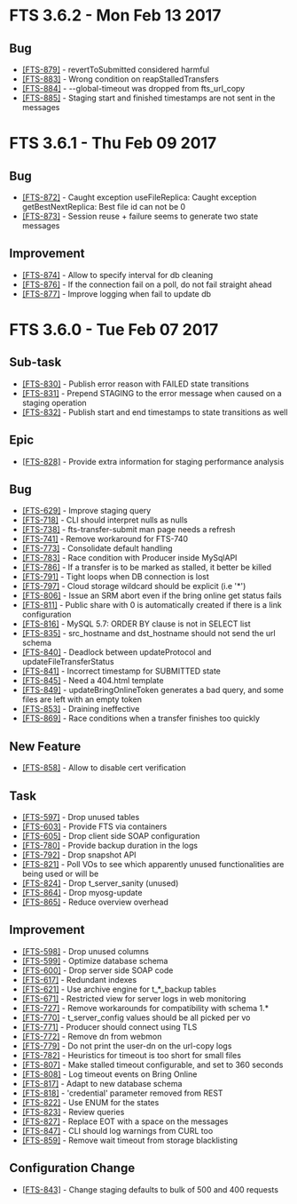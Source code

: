 

FTS 3.6.2 - Mon Feb 13 2017
===========================

## Bug
- [[FTS-879]](https://its.cern.ch/jira/browse/FTS-879) - revertToSubmitted considered harmful
- [[FTS-883]](https://its.cern.ch/jira/browse/FTS-883) - Wrong condition on reapStalledTransfers
- [[FTS-884]](https://its.cern.ch/jira/browse/FTS-884) - --global-timeout was dropped from fts_url_copy
- [[FTS-885]](https://its.cern.ch/jira/browse/FTS-885) - Staging start and finished timestamps are not sent in the messages


FTS 3.6.1 - Thu Feb 09 2017
===========================

## Bug
- [[FTS-872]](https://its.cern.ch/jira/browse/FTS-872) - Caught exception useFileReplica: Caught exception getBestNextReplica: Best file id can not be 0
- [[FTS-873]](https://its.cern.ch/jira/browse/FTS-873) - Session reuse + failure seems to generate two state messages

## Improvement
- [[FTS-874]](https://its.cern.ch/jira/browse/FTS-874) - Allow to specify interval for db cleaning
- [[FTS-876]](https://its.cern.ch/jira/browse/FTS-876) - If the connection fail on a poll, do not fail straight ahead
- [[FTS-877]](https://its.cern.ch/jira/browse/FTS-877) - Improve logging when fail to update db


FTS 3.6.0 - Tue Feb 07 2017
===========================

## Sub-task
- [[FTS-830]](https://its.cern.ch/jira/browse/FTS-830) - Publish error reason with FAILED state transitions
- [[FTS-831]](https://its.cern.ch/jira/browse/FTS-831) - Prepend STAGING to the error message when caused on a staging operation
- [[FTS-832]](https://its.cern.ch/jira/browse/FTS-832) - Publish start and end timestamps to state transitions as well

## Epic
- [[FTS-828]](https://its.cern.ch/jira/browse/FTS-828) - Provide extra information for staging performance analysis

## Bug
- [[FTS-629]](https://its.cern.ch/jira/browse/FTS-629) - Improve staging query
- [[FTS-718]](https://its.cern.ch/jira/browse/FTS-718) - CLI should interpret nulls as nulls
- [[FTS-738]](https://its.cern.ch/jira/browse/FTS-738) - fts-transfer-submit man page needs a refresh
- [[FTS-741]](https://its.cern.ch/jira/browse/FTS-741) - Remove workaround for FTS-740
- [[FTS-773]](https://its.cern.ch/jira/browse/FTS-773) - Consolidate default handling
- [[FTS-783]](https://its.cern.ch/jira/browse/FTS-783) - Race condition with Producer inside MySqlAPI
- [[FTS-786]](https://its.cern.ch/jira/browse/FTS-786) - If a transfer is to be marked as stalled, it better be killed
- [[FTS-791]](https://its.cern.ch/jira/browse/FTS-791) - Tight loops when DB connection is lost
- [[FTS-797]](https://its.cern.ch/jira/browse/FTS-797) - Cloud storage wildcard should be explicit (i.e '\*')
- [[FTS-806]](https://its.cern.ch/jira/browse/FTS-806) - Issue an SRM abort even if the bring online get status fails
- [[FTS-811]](https://its.cern.ch/jira/browse/FTS-811) - Public share with 0 is automatically created if there is a link configuration
- [[FTS-816]](https://its.cern.ch/jira/browse/FTS-816) - MySQL 5.7: ORDER BY clause is not in SELECT list
- [[FTS-835]](https://its.cern.ch/jira/browse/FTS-835) - src\_hostname and dst\_hostname should not send the url schema
- [[FTS-840]](https://its.cern.ch/jira/browse/FTS-840) - Deadlock between updateProtocol and updateFileTransferStatus
- [[FTS-841]](https://its.cern.ch/jira/browse/FTS-841) - Incorrect timestamp for SUBMITTED state
- [[FTS-845]](https://its.cern.ch/jira/browse/FTS-845) - Need a 404.html template
- [[FTS-849]](https://its.cern.ch/jira/browse/FTS-849) - updateBringOnlineToken generates a bad query, and some files are left with an empty token
- [[FTS-853]](https://its.cern.ch/jira/browse/FTS-853) - Draining ineffective
- [[FTS-869]](https://its.cern.ch/jira/browse/FTS-869) - Race conditions when a transfer finishes too quickly

## New Feature
- [[FTS-858]](https://its.cern.ch/jira/browse/FTS-858) - Allow to disable cert verification

## Task
- [[FTS-597]](https://its.cern.ch/jira/browse/FTS-597) - Drop unused tables
- [[FTS-603]](https://its.cern.ch/jira/browse/FTS-603) - Provide FTS via containers
- [[FTS-605]](https://its.cern.ch/jira/browse/FTS-605) - Drop client side SOAP configuration
- [[FTS-780]](https://its.cern.ch/jira/browse/FTS-780) - Provide backup duration in the logs
- [[FTS-792]](https://its.cern.ch/jira/browse/FTS-792) - Drop snapshot API
- [[FTS-821]](https://its.cern.ch/jira/browse/FTS-821) - Poll VOs to see which apparently unused functionalities are being used or will be
- [[FTS-824]](https://its.cern.ch/jira/browse/FTS-824) - Drop t\_server\_sanity (unused)
- [[FTS-864]](https://its.cern.ch/jira/browse/FTS-864) - Drop myosg-update
- [[FTS-865]](https://its.cern.ch/jira/browse/FTS-865) - Reduce overview overhead

## Improvement
- [[FTS-598]](https://its.cern.ch/jira/browse/FTS-598) - Drop unused columns
- [[FTS-599]](https://its.cern.ch/jira/browse/FTS-599) - Optimize database schema
- [[FTS-600]](https://its.cern.ch/jira/browse/FTS-600) - Drop server side SOAP code
- [[FTS-617]](https://its.cern.ch/jira/browse/FTS-617) - Redundant indexes
- [[FTS-621]](https://its.cern.ch/jira/browse/FTS-621) - Use archive engine for t_*_backup tables
- [[FTS-671]](https://its.cern.ch/jira/browse/FTS-671) - Restricted view for server logs in web monitoring
- [[FTS-727]](https://its.cern.ch/jira/browse/FTS-727) - Remove workarounds for compatibility with schema 1.\* 
- [[FTS-770]](https://its.cern.ch/jira/browse/FTS-770) - t\_server\_config values should be all picked per vo
- [[FTS-771]](https://its.cern.ch/jira/browse/FTS-771) - Producer should connect using TLS
- [[FTS-772]](https://its.cern.ch/jira/browse/FTS-772) - Remove dn from webmon
- [[FTS-779]](https://its.cern.ch/jira/browse/FTS-779) - Do not print the user-dn on the url-copy logs
- [[FTS-782]](https://its.cern.ch/jira/browse/FTS-782) - Heuristics for timeout is too short for small files
- [[FTS-807]](https://its.cern.ch/jira/browse/FTS-807) - Make stalled timeout configurable, and set to 360 seconds
- [[FTS-808]](https://its.cern.ch/jira/browse/FTS-808) - Log timeout events on Bring Online
- [[FTS-817]](https://its.cern.ch/jira/browse/FTS-817) - Adapt to new database schema
- [[FTS-818]](https://its.cern.ch/jira/browse/FTS-818) - 'credential' parameter removed from REST
- [[FTS-822]](https://its.cern.ch/jira/browse/FTS-822) - Use ENUM for the states
- [[FTS-823]](https://its.cern.ch/jira/browse/FTS-823) - Review queries
- [[FTS-827]](https://its.cern.ch/jira/browse/FTS-827) - Replace EOT with a space on the messages
- [[FTS-847]](https://its.cern.ch/jira/browse/FTS-847) - CLI should log warnings from CURL too
- [[FTS-859]](https://its.cern.ch/jira/browse/FTS-859) - Remove wait timeout from storage blacklisting


## Configuration Change
- [[FTS-843]](https://its.cern.ch/jira/browse/FTS-843) - Change staging defaults to bulk of 500 and 400 requests

